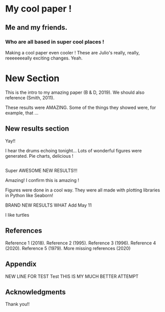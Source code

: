 
# My cool paper !
## Me and my friends.
### Who are all based in super cool places !

Making a cool paper even cooler !
These are Julio's really, really, reeeeeeeally exciting changes. Yeah.

# New Section
This is the intro to my amazing paper (B & D, 2019).
We should also reference (Smith, 2011).

These results were AMAZING.
Some of the things they showed were, for example, that ...

## New results section
Yay!!

I hear the drums echoing tonight...
Lots of wonderful figures were generated.
Pie charts, delicious !

##

Super AWESOME NEW RESULTS!!!

Amazing!
I confirm this is amazing ! 

Figures were done in a cool way.
They were all made with plotting libraries in Python like Seaborn!

BRAND NEW RESULTS WHAT
Add May 11

I like turtles

## References
Reference 1 (2018).
Reference 2 (1995).
Reference 3 (1996).
Reference 4 (2020).
Reference 5 (1979).
More missing references (2020)

## Appendix
NEW LINE FOR TEST
Test
THIS IS MY MUCH BETTER ATTEMPT

## Acknowledgments
Thank you!!

